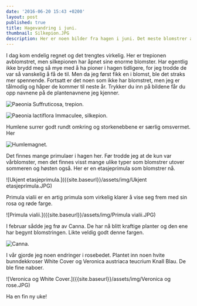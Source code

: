 ```yaml
---
date: '2016-06-20 15:43 +0200'
layout: post
published: true
title: Hagevandring i juni.
thumbnail: Silkepion.JPG
description: Her er noen bilder fra hagen i juni. Det meste blomstrer akkurat nå.
---
```


I dag kom endelig regnet og det trengtes virkelig. Her er trepionen avblomstret, men silkepionen har åpnet sine enorme blomster. Har egentlig ikke brydd meg så mye med å ha pioner i hagen tidligere, for jeg trodde de var så vanskelig å få de til. Men da jeg først fikk en i blomst, ble det straks mer spennende. Fortsatt er det noen som ikke har blomstret, men jeg er tålmodig og håper de kommer til neste år. Trykker du inn på bildene får du opp navnene på de plantenavnene jeg kjenner.

![Paeonia Suffruticosa, trepion.]({{site.baseurl}}/assets/img/Trepion.JPG)

![Paeonia lactiflora Immaculee, silkepion.]({{site.baseurl}}/assets/img/Silkepion.JPG)

<!--more-->

Humlene surrer godt rundt omkring og storkenebbene er særlig omsvermet. Her  

![Humlemagnet.]({{site.baseurl}}/assets/img/Humlemagnet.JPG)

Det finnes mange primulaer i hagen her. Før trodde jeg at de kun var vårblomster, men det finnes visst mange ulike typer som blomstrer utover sommeren og høsten også. Her er en etasjeprimula som blomstrer nå. 

![Ukjent etasjeprimula.]({{site.baseurl}}/assets/img/Ukjent etasjeprimula.JPG)

Primula vialii er en artig primula som virkelig klarer å vise seg frem med sin rosa og røde farge. 

![Primula vialii.]({{site.baseurl}}/assets/img/Primula vialii.JPG)

I februar sådde jeg frø av Canna. De har nå blitt kraftige planter og den ene har begynt blomstringen. Likte veldig godt denne fargen. 

![Canna.]({{site.baseurl}}/assets/img/Canna.JPG)

I vår gjorde jeg noen endringer i rosebedet. Plantet inn noen hvite bunndekkroser White Cover og Veronica austriaca teucrium Knall Blau. De ble fine naboer.

![Veronica og White Cover.]({{site.baseurl}}/assets/img/Veronica og rose.JPG)

Ha en fin ny uke!
